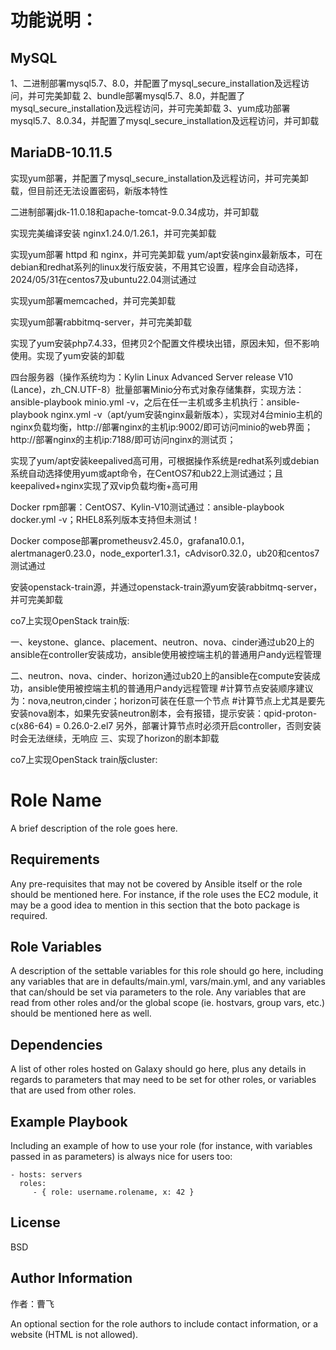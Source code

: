 # 功能说明：

## MySQL
1、二进制部署mysql5.7、8.0，并配置了mysql_secure_installation及远程访问，并可完美卸载
2、bundle部署mysql5.7、8.0，并配置了mysql_secure_installation及远程访问，并可完美卸载
3、yum成功部署mysql5.7、8.0.34，并配置了mysql_secure_installation及远程访问，并可卸载

## MariaDB-10.11.5
实现yum部署，并配置了mysql_secure_installation及远程访问，并可完美卸载，但目前还无法设置密码，新版本特性

二进制部署jdk-11.0.18和apache-tomcat-9.0.34成功，并可卸载

实现完美编译安装 nginx1.24.0/1.26.1，并可完美卸载

实现yum部署 httpd 和 nginx，并可完美卸载
    yum/apt安装nginx最新版本，可在debian和redhat系列的linux发行版安装，不用其它设置，程序会自动选择，2024/05/31在centos7及ubuntu22.04测试通过

实现yum部署memcached，并可完美卸载

实现yum部署rabbitmq-server，并可完美卸载

实现了yum安装php7.4.33，但拷贝2个配置文件模块出错，原因未知，但不影响使用。实现了yum安装的卸载

四台服务器（操作系统均为：Kylin Linux Advanced Server release V10 (Lance)，zh_CN.UTF-8）批量部署Minio分布式对象存储集群，实现方法：ansible-playbook minio.yml -v，之后在任一主机或多主机执行：ansible-playbook nginx.yml -v（apt/yum安装nginx最新版本），实现对4台minio主机的nginx负载均衡，http://部署nginx的主机ip:9002/即可访问minio的web界面；http://部署nginx的主机ip:7188/即可访问nginx的测试页；

实现了yum/apt安装keepalived高可用，可根据操作系统是redhat系列或debian系统自动选择使用yum或apt命令，在CentOS7和ub22上测试通过；且keepalived+nginx实现了双vip负载均衡+高可用

Docker rpm部署：CentOS7、Kylin-V10测试通过：ansible-playbook docker.yml -v；RHEL8系列版本支持但未测试！

Docker compose部署prometheusv2.45.0，grafana10.0.1，alertmanager0.23.0，node_exporter1.3.1，cAdvisor0.32.0，ub20和centos7测试通过

安装openstack-train源，并通过openstack-train源yum安装rabbitmq-server，并可完美卸载

co7上实现OpenStack train版:

一、keystone、glance、placement、neutron、nova、cinder通过ub20上的ansible在controller安装成功，ansible使用被控端主机的普通用户andy远程管理

二、neutron、nova、cinder、horizon通过ub20上的ansible在compute安装成功，ansible使用被控端主机的普通用户andy远程管理
#计算节点安装顺序建议为：nova,neutron,cinder；horizon可装在任意一个节点
#计算节点上尤其是要先安装nova剧本，如果先安装neutron剧本，会有报错，提示安装：qpid-proton-c(x86-64) = 0.26.0-2.el7
另外，部署计算节点时必须开启controller，否则安装时会无法继续，无响应
三、实现了horizon的剧本卸载


co7上实现OpenStack train版cluster:

Role Name
=========

A brief description of the role goes here.

Requirements
------------

Any pre-requisites that may not be covered by Ansible itself or the role should be mentioned here. For instance, if the role uses the EC2 module, it may be a good idea to mention in this section that the boto package is required.

Role Variables
--------------

A description of the settable variables for this role should go here, including any variables that are in defaults/main.yml, vars/main.yml, and any variables that can/should be set via parameters to the role. Any variables that are read from other roles and/or the global scope (ie. hostvars, group vars, etc.) should be mentioned here as well.

Dependencies
------------

A list of other roles hosted on Galaxy should go here, plus any details in regards to parameters that may need to be set for other roles, or variables that are used from other roles.

Example Playbook
----------------

Including an example of how to use your role (for instance, with variables passed in as parameters) is always nice for users too:

    - hosts: servers
      roles:
         - { role: username.rolename, x: 42 }

License
-------

BSD

Author Information
------------------
作者：曹飞

An optional section for the role authors to include contact information, or a website (HTML is not allowed).
